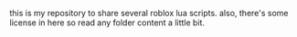 this is my repository to share several roblox lua scripts.
also, there's some license in here so read any folder content a little  bit.
